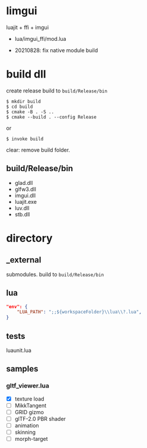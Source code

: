 # limgui
luajit + ffi + imgui

* lua/imgui_ffi/mod.lua

* 20210828: fix native module build

# build dll

create release build to `build/Release/bin`

```
$ mkdir build
$ cd build
$ cmake -B . -S ..
$ cmake --build . --config Release
```

or

```
$ invoke build
```

clear: remove build folder.

## build/Release/bin

* glad.dll
* glfw3.dll
* imgui.dll
* luajit.exe
* luv.dll
* stb.dll

# directory

## _external

submodules. build to `build/Release/bin`

## lua

```json
"env": {
    "LUA_PATH": ";;${workspaceFolder}\\lua\\?.lua",
}
```
## tests

luaunit.lua

## samples

### gltf_viewer.lua

* [x] texture load
* [ ] MikkTangent
* [ ] GRID gizmo
* [ ] glTF-2.0 PBR shader
* [ ] animation
* [ ] skinning
* [ ] morph-target
